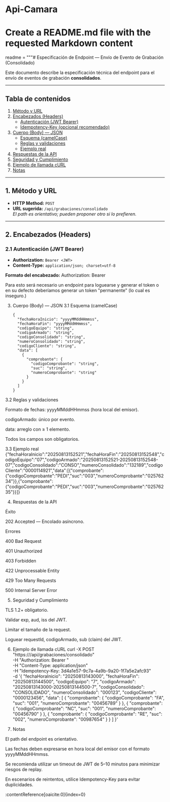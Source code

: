 # Api-Camara

# Create a README.md file with the requested Markdown content
readme = """# Especificación de Endpoint — Envío de Evento de Grabación (Consolidado)

Este documento describe la especificación técnica del endpoint para el envío de eventos de grabación **consolidados**.

---

## Tabla de contenidos
1. [Método y URL](#1-método-y-url)
2. [Encabezados (Headers)](#2-encabezados-headers)
   - [Autenticación (JWT Bearer)](#21-autenticación-jwt-bearer)
   - [Idempotency-Key (opcional recomendado)](#22-idempotency-key-opcional-recomendado)
3. [Cuerpo (Body) — JSON](#3-cuerpo-body--json)
   - [Esquema (camelCase)](#31-esquema-camelcase)
   - [Reglas y validaciones](#32-reglas-y-validaciones)
   - [Ejemplo real](#33-ejemplo-real)
4. [Respuestas de la API](#4-respuestas-de-la-api)
5. [Seguridad y Cumplimiento](#5-seguridad-y-cumplimiento)
6. [Ejemplo de llamada cURL](#6-ejemplo-de-llamada-curl)
7. [Notas](#7-notas)

---

## 1. Método y URL
- **HTTP Method:** `POST`
- **URL sugerida:** `/api/grabaciones/consolidado`  
  *El path es orientativo; pueden proponer otro si lo prefieren.*

---

## 2. Encabezados (Headers)

### 2.1 Autenticación (JWT Bearer)
- **Authorization:** `Bearer <JWT>`
- **Content-Type:** `application/json; charset=utf-8`

**Formato del encabezado:**
Authorization: Bearer <token>

Para esto será necesario un endpoint para loguearse y generar el token o en su defecto deberíamos generar un token "permanente" (lo cual es inseguro.)

3. Cuerpo (Body) — JSON
3.1 Esquema (camelCase)
   ```http
   {
     "fechaHoraInicio": "yyyyMMddHHmmss",
     "fechaHoraFin": "yyyyMMddHHmmss",
     "codigoEquipo": "string",
     "codigoArmado": "string",
     "codigoConsolidado": "string",
     "numeroConsolidado": "string",
     "codigoCliente": "string",
     "data": [
       {
         "comprobante": {
           "codigoComprobante": "string",
           "suc": "string",
           "numeroComprobante": "string"
         }
       }
     ]
   }

3.2 Reglas y validaciones

Formato de fechas: yyyyMMddHHmmss (hora local del emisor).

codigoArmado: único por evento.

data: arreglo con ≥ 1 elemento.

Todos los campos son obligatorios.

3.3 Ejemplo real
{"fechaHoraInicio":"20250813152521","fechaHoraFin":"20250813152548","codigoEquipo":"07","codigoArmado":"20250813152521-20250813152548-07","codigoConsolidado":"CONSO","numeroConsolidado":"132189","codigoCliente":"0000114921","data":[{"comprobante":{"codigoComprobante":"PEDI","suc":"003","numeroComprobante":"02576234"}},{"comprobante":{"codigoComprobante":"PEDI","suc":"003","numeroComprobante":"02576235"}}]}

4. Respuestas de la API

Éxito

202 Accepted — Encolado asíncrono.

Errores

400 Bad Request

401 Unauthorized

403 Forbidden

422 Unprocessable Entity

429 Too Many Requests

500 Internal Server Error

5. Seguridad y Cumplimiento

TLS 1.2+ obligatorio.

Validar exp, aud, iss del JWT.

Limitar el tamaño de la request.

Loguear requestId, codigoArmado, sub (claim) del JWT.

6. Ejemplo de llamada cURL
curl -X POST "https://<host>/api/grabaciones/consolidado" \
  -H "Authorization: Bearer <JWT>" \
  -H "Content-Type: application/json" \
  -H "Idempotency-Key: 3d4a1e57-9c7a-4a9b-9a20-1f7a5e2afc93" \
  -d '{
    "fechaHoraInicio": "20250813143000",
    "fechaHoraFin": "20250813144500",
    "codigoEquipo": "7",
    "codigoArmado": "20250813143000-20250813144500-7",
    "codigoConsolidado": "CONSOLIDADO",
    "numeroConsolidado": "000123",
    "codigoCliente": "0000123456",
    "data": [
      { "comprobante": { "codigoComprobante": "FA", "suc": "001", "numeroComprobante": "00456789" } },
      { "comprobante": { "codigoComprobante": "NC", "suc": "001", "numeroComprobante": "00456790" } },
      { "comprobante": { "codigoComprobante": "RE", "suc": "002", "numeroComprobante": "00987654" } }
    ]
  }'

7. Notas

El path del endpoint es orientativo.

Las fechas deben expresarse en hora local del emisor con el formato yyyyMMddHHmmss.

Se recomienda utilizar un timeout de JWT de 5–10 minutos para minimizar riesgos de replay.

En escenarios de reintentos, utilice Idempotency-Key para evitar duplicidades.

 ​:contentReference[oaicite:0]{index=0}​
